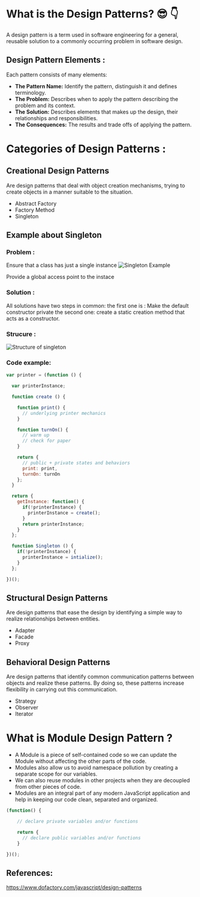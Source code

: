 # **What is the Design Patterns?** :sunglasses: :point_down:

A design pattern is a term used in software engineering for a general, reusable solution to a commonly occurring problem in software design.

## **Design Pattern Elements :**

Each pattern consists of many elements:

- **The Pattern Name:** Identify the pattern, distinguish it and defines terminology.
- **The Problem:** Describes when to apply the pattern describing the problem and its context.
- **The Solution:** Describes elements that makes up the design, their relationships and responsibilities.
- **The Consequences:** The results and trade offs of applying the pattern.

# **Categories of Design Patterns :**

## **Creational Design Patterns**

Are design patterns that deal with object creation mechanisms, trying to create objects in a manner suitable to the situation.

- Abstract Factory
- Factory Method
- Singleton

## Example about Singleton

### **Problem :**

Ensure that a class has just a single instance
![Singleton Example](https://refactoring.guru/images/patterns/content/singleton/singleton-comic-1-en.png)

Provide a global access point to the instace

### **Solution :**

All solutions have two steps in common:
the first one is :
Make the default constructor private
the second one: create a static creation method that acts as a constructor.

### **Strucure :**

![Structure of singleton](https://refactoring.guru/images/patterns/diagrams/singleton/structure-en.png)

### Code example:

```javaScript
var printer = (function () {

  var printerInstance;

  function create () {

    function print() {
      // underlying printer mechanics
    }

    function turnOn() {
      // warm up
      // check for paper
    }

    return {
      // public + private states and behaviors
      print: print,
      turnOn: turnOn
    };
  }

  return {
    getInstance: function() {
      if(!printerInstance) {
        printerInstance = create();
      }
      return printerInstance;
    }
  };

  function Singleton () {
    if(!printerInstance) {
      printerInstance = intialize();
    }
  };

})();
```

## **Structural Design Patterns**

Are design patterns that ease the design by identifying a simple way to realize relationships between entities.

- Adapter
- Facade
- Proxy

## **Behavioral Design Patterns**

Are design patterns that identify common communication patterns between objects and realize these patterns. By doing so, these patterns increase flexibility in carrying out this communication.

- Strategy
- Observer
- Iterator

# **What is Module Design Pattern ?**

- A Module is a piece of self-contained code so we can update the Module without affecting the other parts of the code.
- Modules also allow us to avoid namespace pollution by creating a separate scope for our variables.
- We can also reuse modules in other projects when they are decoupled from other pieces of code.
- Modules are an integral part of any modern JavaScript application and help in keeping our code clean, separated and organized.

```javaScript
(function() {

    // declare private variables and/or functions

    return {
      // declare public variables and/or functions
    }

})();
```

## References:

https://www.dofactory.com/javascript/design-patterns
